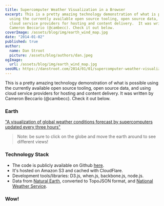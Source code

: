 ```yaml
---
title: Supercomputer Weather Visualization in a Browser
excerpt: This is a pretty amazing technology demonstration of what is possible
  using the currently available open source tooling, open source data, and using
  cloud service providers for hosting and content delivery.  It was written by
  Cameron Beccario (@cambecc). Check it out below.
coverImage: /assets/blog/img/earth_wind_map.jpg
date: "2014-01-02"
published: true
author:
  name: Dan Stroot
  picture: /assets/blog/authors/dan.jpeg
ogImage:
  url: /assets/blog/img/earth_wind_map.jpg
seoURL: https://danstroot.com/2014/01/01/supercomputer-weather-visualization-in-a-browser/
---
```


This is a pretty amazing technology demonstration of what is possible using the currently available open source tooling, open source data, and using cloud service providers for hosting and content delivery. It was written by Cameron Beccario (@cambecc). Check it out below.

### Earth

["A visualization of global weather conditions forecast by supercomputers updated every three hours"](http://earth.nullschool.net/)

> Note: be sure to click on the globe and move the earth around to see different views!

### Technology Stack

- The code is publicly available on Github [here](https://github.com/cambecc/earth).
- It's hosted on Amazon S3 and cached with CloudFlare.
- Development tools/libraries: D3.js, when.js, backbone.js, node.js.
- Data from [Natural Earth](http://www.naturalearthdata.com/), converted to TopoJSON format, and [National Weather Service](http://www.emc.ncep.noaa.gov/).

### Wow!
